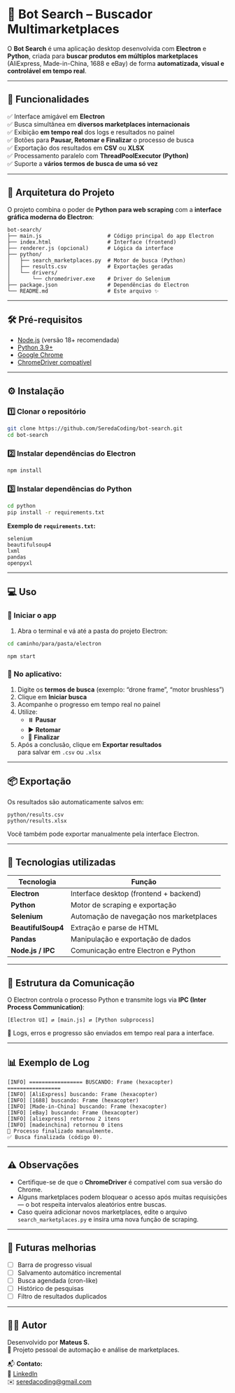 # 🤖 Bot Search – Buscador Multimarketplaces

O **Bot Search** é uma aplicação desktop desenvolvida com **Electron** e **Python**, criada para **buscar produtos em múltiplos marketplaces** (AliExpress, Made-in-China, 1688 e eBay) de forma **automatizada, visual e controlável em tempo real**.

---

## 🚀 Funcionalidades

✅ Interface amigável em **Electron**  
✅ Busca simultânea em **diversos marketplaces internacionais**  
✅ Exibição **em tempo real** dos logs e resultados no painel  
✅ Botões para **Pausar, Retomar e Finalizar** o processo de busca  
✅ Exportação dos resultados em **CSV** ou **XLSX**  
✅ Processamento paralelo com **ThreadPoolExecutor (Python)**  
✅ Suporte a **vários termos de busca de uma só vez**

---

## 🧠 Arquitetura do Projeto

O projeto combina o poder de **Python para web scraping** com a **interface gráfica moderna do Electron**:

```
bot-search/
├── main.js                     # Código principal do app Electron
├── index.html                  # Interface (frontend)
├── renderer.js (opcional)      # Lógica da interface
├── python/
│   ├── search_marketplaces.py  # Motor de busca (Python)
│   ├── results.csv             # Exportações geradas
│   └── drivers/
│       └── chromedriver.exe    # Driver do Selenium
├── package.json                # Dependências do Electron
└── README.md                   # Este arquivo ✨
```

---

## 🛠️ Pré-requisitos

- [Node.js](https://nodejs.org/) (versão 18+ recomendada)
- [Python 3.9+](https://www.python.org/)
- [Google Chrome](https://www.google.com/chrome/)
- [ChromeDriver compatível](https://chromedriver.chromium.org/downloads)

---

## ⚙️ Instalação

### 1️⃣ Clonar o repositório

```bash
git clone https://github.com/SeredaCoding/bot-search.git
cd bot-search
```

### 2️⃣ Instalar dependências do Electron

```bash
npm install
```

### 3️⃣ Instalar dependências do Python

```bash
cd python
pip install -r requirements.txt
```

**Exemplo de `requirements.txt`:**
```
selenium
beautifulsoup4
lxml
pandas
openpyxl
```

---

## 💻 Uso

### 🔹 Iniciar o app

1. Abra o terminal e vá até a pasta do projeto Electron:

```bash
cd caminho/para/pasta/electron

npm start
```

### 🔹 No aplicativo:
1. Digite os **termos de busca** (exemplo: “drone frame”, “motor brushless”)
2. Clique em **Iniciar busca**
3. Acompanhe o progresso em tempo real no painel
4. Utilize:
   - ⏸️ **Pausar**
   - ▶️ **Retomar**
   - 🛑 **Finalizar**
5. Após a conclusão, clique em **Exportar resultados**  
   para salvar em `.csv` ou `.xlsx`

---

## 📦 Exportação

Os resultados são automaticamente salvos em:

```
python/results.csv
python/results.xlsx
```

Você também pode exportar manualmente pela interface Electron.

---

## 🧩 Tecnologias utilizadas

| Tecnologia | Função |
|-------------|--------|
| **Electron** | Interface desktop (frontend + backend) |
| **Python** | Motor de scraping e exportação |
| **Selenium** | Automação de navegação nos marketplaces |
| **BeautifulSoup4** | Extração e parse de HTML |
| **Pandas** | Manipulação e exportação de dados |
| **Node.js / IPC** | Comunicação entre Electron e Python |

---

## 🧠 Estrutura da Comunicação

O Electron controla o processo Python e transmite logs via **IPC (Inter Process Communication)**:

```
[Electron UI] ⇄ [main.js] ⇄ [Python subprocess]
```

📡 Logs, erros e progresso são enviados em tempo real para a interface.

---

## 📊 Exemplo de Log

```
[INFO] ================= BUSCANDO: Frame (hexacopter) =================
[INFO] [AliExpress] buscando: Frame (hexacopter)
[INFO] [1688] buscando: Frame (hexacopter)
[INFO] [Made-in-China] buscando: Frame (hexacopter)
[INFO] [eBay] buscando: Frame (hexacopter)
[INFO] [aliexpress] retornou 2 itens
[INFO] [madeinchina] retornou 0 itens
🛑 Processo finalizado manualmente.
✅ Busca finalizada (código 0).
```

---

## ⚠️ Observações

- Certifique-se de que o **ChromeDriver** é compatível com sua versão do Chrome.
- Alguns marketplaces podem bloquear o acesso após muitas requisições — o bot respeita intervalos aleatórios entre buscas.
- Caso queira adicionar novos marketplaces, edite o arquivo `search_marketplaces.py` e insira uma nova função de scraping.

---

## 🧰 Futuras melhorias

- [ ] Barra de progresso visual  
- [ ] Salvamento automático incremental  
- [ ] Busca agendada (cron-like)  
- [ ] Histórico de pesquisas  
- [ ] Filtro de resultados duplicados  

---

## 👨‍💻 Autor

Desenvolvido por **Mateus S.**  
💼 Projeto pessoal de automação e análise de marketplaces.

📬 **Contato:**  
🔗 [LinkedIn](https://www.linkedin.com/in/mateus-sereda/)  
✉️ [seredacoding@gmail.com](mailto:seredacoding@gmail.com)

